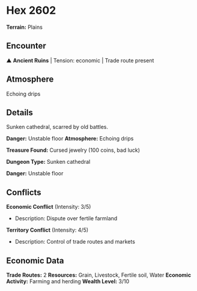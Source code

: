 # Hex 2602

**Terrain:** Plains

## Encounter
▲ **Ancient Ruins** | Tension: economic | Trade route present

## Atmosphere
Echoing drips

## Details
Sunken cathedral, scarred by old battles.

**Danger:** Unstable floor
**Atmosphere:** Echoing drips

**Treasure Found:** Cursed jewelry (100 coins, bad luck)


**Dungeon Type:** Sunken cathedral

**Danger:** Unstable floor

## Conflicts
**Economic Conflict** (Intensity: 3/5)
- Description: Dispute over fertile farmland

**Territory Conflict** (Intensity: 4/5)
- Description: Control of trade routes and markets

## Economic Data
**Trade Routes:** 2
**Resources:** Grain, Livestock, Fertile soil, Water
**Economic Activity:** Farming and herding
**Wealth Level:** 3/10
